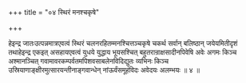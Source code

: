 +++
title = "०४ स्थिरं मनश्चकृषे"

+++

हेइन्द्र जातःउत्पन्नमात्रएवत्वं स्थिरं चलनरहितम्मनश्चित्तञ्चकृषे चकर्थ सर्वान् बलिष्ठान् जयेयमितीदृशं तथाहेइन्द्र एकइत् असहायएवत्वं युधये युद्धाय भूयसश्चित् बहुतरान्राक्षसादीनपिवेषि अवेः अगमः किञ्च अश्मानञ्चित् गवामावरकम्पर्वतमपिशवसाबलेनविदिद्युतः व्यभिनः किञ्च उस्रियाणाङ्क्षीरमुत्सारयन्तीनाङ्गवान्धेन् नांऊर्वंसमूहंविदः अवेदयः अलम्भयः ॥ ४ ॥
